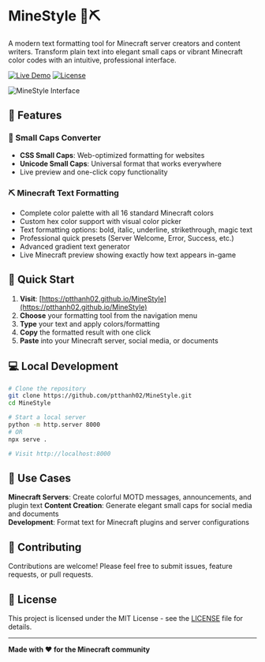 # MineStyle 🎨⛏️

A modern text formatting tool for Minecraft server creators and content writers. Transform plain text into elegant small caps or vibrant Minecraft color codes with an intuitive, professional interface.

[![Live Demo](https://img.shields.io/badge/Live%20Demo-Visit%20Website-blue)](https://ptthanh02.github.io/MineStyle)
[![License](https://img.shields.io/badge/License-MIT-yellow)](LICENSE)

![MineStyle Interface](https://github.com/user-attachments/assets/acef0562-7683-4fa2-83d1-aba894ee2995)

## 🌟 Features

### 📝 Small Caps Converter
- **CSS Small Caps**: Web-optimized formatting for websites
- **Unicode Small Caps**: Universal format that works everywhere
- Live preview and one-click copy functionality

### ⛏️ Minecraft Text Formatting
- Complete color palette with all 16 standard Minecraft colors
- Custom hex color support with visual color picker
- Text formatting options: bold, italic, underline, strikethrough, magic text
- Professional quick presets (Server Welcome, Error, Success, etc.)
- Advanced gradient text generator
- Live Minecraft preview showing exactly how text appears in-game

## 🚀 Quick Start

1. **Visit**: [https://ptthanh02.github.io/MineStyle](https://ptthanh02.github.io/MineStyle)
2. **Choose** your formatting tool from the navigation menu
3. **Type** your text and apply colors/formatting
4. **Copy** the formatted result with one click
5. **Paste** into your Minecraft server, social media, or documents

## 💻 Local Development

```bash
# Clone the repository
git clone https://github.com/ptthanh02/MineStyle.git
cd MineStyle

# Start a local server
python -m http.server 8000
# OR
npx serve .

# Visit http://localhost:8000
```

## 🎯 Use Cases

**Minecraft Servers**: Create colorful MOTD messages, announcements, and plugin text
**Content Creation**: Generate elegant small caps for social media and documents  
**Development**: Format text for Minecraft plugins and server configurations

## 🤝 Contributing

Contributions are welcome! Please feel free to submit issues, feature requests, or pull requests.

## 📄 License

This project is licensed under the MIT License - see the [LICENSE](LICENSE) file for details.

---

**Made with ❤️ for the Minecraft community**